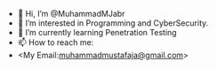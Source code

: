 - 👋 Hi, I’m @MuhammadMJabr
- 👀 I’m interested in Programming and CyberSecurity.
- 🌱 I’m currently learning Penetration Testing
- 📫 How to reach me:
- <My Email:muhammadmustafaja@gmail.com>
